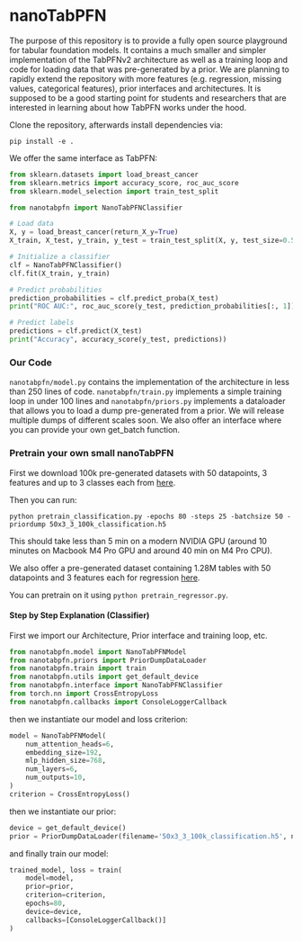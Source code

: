 # nanoTabPFN

The purpose of this repository is to provide a fully open source playground for tabular foundation models.
It contains a much smaller and simpler implementation of the TabPFNv2 architecture as well as a training loop and code for loading data that was pre-generated by a prior. We are planning to rapidly extend the repository with more features (e.g. regression, missing values, categorical features), prior interfaces and architectures.
It is supposed to be a good starting point for students and researchers that are interested in learning about how TabPFN works under the hood.

Clone the repository, afterwards install dependencies via:
```
pip install -e .
```

We offer the same interface as TabPFN:
```python
from sklearn.datasets import load_breast_cancer
from sklearn.metrics import accuracy_score, roc_auc_score
from sklearn.model_selection import train_test_split

from nanotabpfn import NanoTabPFNClassifier

# Load data
X, y = load_breast_cancer(return_X_y=True)
X_train, X_test, y_train, y_test = train_test_split(X, y, test_size=0.5, random_state=42)

# Initialize a classifier
clf = NanoTabPFNClassifier()
clf.fit(X_train, y_train)

# Predict probabilities
prediction_probabilities = clf.predict_proba(X_test)
print("ROC AUC:", roc_auc_score(y_test, prediction_probabilities[:, 1]))

# Predict labels
predictions = clf.predict(X_test)
print("Accuracy", accuracy_score(y_test, predictions))
```

### Our Code

`nanotabpfn/model.py` contains the implementation of the architecture in less than 250 lines of code. `nanotabpfn/train.py` implements a simple training loop in under 100 lines and `nanotabpfn/priors.py` implements a dataloader that allows you to load a dump pre-generated from a prior.
We will release multiple dumps of different scales soon. We also offer an interface where you can provide your own get\_batch function.

### Pretrain your own small nanoTabPFN
First we download 100k pre-generated datasets with 50 datapoints, 3 features and up to 3  classes each from [here](https://ml.informatik.uni-freiburg.de/research-artifacts/pfefferle/nanoTabPFN/50x3_3_100k_classification.h5).

Then you can run:
```
python pretrain_classification.py -epochs 80 -steps 25 -batchsize 50 -priordump 50x3_3_100k_classification.h5
```
This should take less than 5 min on a modern NVIDIA GPU (around 10 minutes on Macbook M4 Pro GPU and around 40 min on M4 Pro CPU).

We also offer a pre-generated dataset containing 1.28M tables with 50 datapoints and 3 features each for regression [here](https://ml.informatik.uni-freiburg.de/research-artifacts/pfefferle/nanoTabPFN/50x3_1280k_regression.h5).

You can pretrain on it using `python pretrain_regressor.py`.

#### Step by Step Explanation (Classifier)

First we import our Architecture, Prior interface and training loop, etc.
```python
from nanotabpfn.model import NanoTabPFNModel
from nanotabpfn.priors import PriorDumpDataLoader
from nanotabpfn.train import train
from nanotabpfn.utils import get_default_device
from nanotabpfn.interface import NanoTabPFNClassifier
from torch.nn import CrossEntropyLoss
from nanotabpfn.callbacks import ConsoleLoggerCallback
```
then we instantiate our model and loss criterion:
```python
model = NanoTabPFNModel(
    num_attention_heads=6,
    embedding_size=192,
    mlp_hidden_size=768,
    num_layers=6,
    num_outputs=10,
)
criterion = CrossEntropyLoss()
```
then we instantiate our prior:
```python
device = get_default_device()
prior = PriorDumpDataLoader(filename='50x3_3_100k_classification.h5', num_steps=25, batch_size=50, device=device)
```
and finally train our model:
```python
trained_model, loss = train(
    model=model,
    prior=prior,
    criterion=criterion,
    epochs=80,
    device=device,
    callbacks=[ConsoleLoggerCallback()]
)
```
